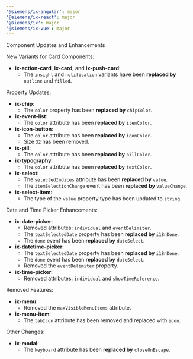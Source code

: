 ```yaml
---
'@siemens/ix-angular': major
'@siemens/ix-react': major
'@siemens/ix': major
'@siemens/ix-vue': major
---
```


Component Updates and Enhancements

New Variants for Card Components:
- **ix-action-card**, **ix-card**, and **ix-push-card**:
  - The `insight` and `notification` variants have been **replaced by** `outline` and `filled`.

Property Updates:
- **ix-chip**:
  - The `color` property has been **replaced by** `chipColor`.
- **ix-event-list**:
  - The `color` attribute has been **replaced by** `itemColor`.
- **ix-icon-button**:
  - The `color` attribute has been **replaced by** `iconColor`.
  - Size `32` has been removed.
- **ix-pill**:
  - The `color` attribute has been **replaced by** `pillColor`.
- **ix-typography**:
  - The `color` attribute has been **replaced by** `textColor`.
- **ix-select**:
  - The `selectedIndices` attribute has been **replaced by** `value`.
  - The `itemSelectionChange` event has been **replaced by** `valueChange`.
- **ix-select-item**:
  - The type of the `value` property type has been updated to `string`.

Date and Time Picker Enhancements:
- **ix-date-picker**:
  - Removed attributes: `individual` and `eventDelimiter`.
  - The `textSelectedDate` property has been **replaced by** `i18nDone`.
  - The `done` event has been **replaced by** `dateSelect`.
- **ix-datetime-picker**:
  - The `textSelectedDate` property has been **replaced by** `i18nDone`.
  - The `done` event has been **replaced by** `dateSelect`.
  - Removed the `eventDelimiter` property.
- **ix-time-picker**:
  - Removed attributes: `individual` and `showTimeReference`.

Removed Features:
- **ix-menu**:
  - Removed the `maxVisibleMenuItems` attribute.
- **ix-menu-item**:
  - The `tabIcon` attribute has been removed and replaced with `icon`.

Other Changes:
- **ix-modal**:
  - The `keyboard` attribute has been **replaced by** `closeOnEscape`.
